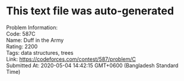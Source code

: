 # This text file was auto-generated  
  
Problem Information:  
Code: 587C  
Name: Duff in the Army  
Rating: 2200  
Tags: data structures, trees  
Link: https://codeforces.com/contest/587/problem/C  
Submitted At: 2020-05-04 14:42:15 GMT+0600 (Bangladesh Standard Time)  
